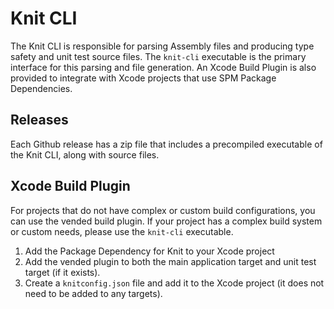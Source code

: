 # Knit CLI

The Knit CLI is responsible for parsing Assembly files and producing type safety and unit test source files.
The `knit-cli` executable is the primary interface for this parsing and file generation.
An Xcode Build Plugin is also provided to integrate with Xcode projects that use SPM Package Dependencies.

## Releases

Each Github release has a zip file that includes a precompiled executable of the Knit CLI,
along with source files.

## Xcode Build Plugin

For projects that do not have complex or custom build configurations, you can use the vended build plugin.
If your project has a complex build system or custom needs, please use the `knit-cli` executable.

1. Add the Package Dependency for Knit to your Xcode project
1. Add the vended plugin to both the main application target and unit test target (if it exists). 
1. Create a `knitconfig.json` file and add it to the Xcode project (it does not need to be added to any targets).
